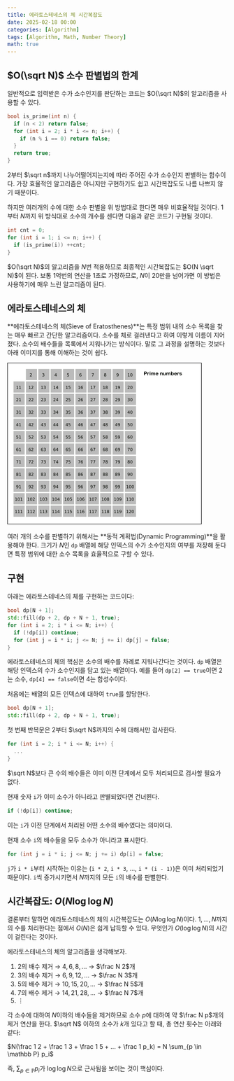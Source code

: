 ```yaml
---
title: 에라토스테네스의 체 시간복잡도
date: 2025-02-18 00:00
categories: [Algorithm]
tags: [Algorithm, Math, Number Theory]
math: true
---
```


## **$O(\sqrt N)$ 소수 판별법의 한계**

일반적으로 입력받은 수가 소수인지를 판단하는 코드는 $O(\sqrt N)$의 알고리즘을 사용할 수 있다.

```cpp
bool is_prime(int n) {
  if (n < 2) return false;
  for (int i = 2; i * i <= n; i++) {
    if (n % i == 0) return false;
  }
  return true;
}
```

$2$부터 $\sqrt n$까지 나누어떨어지는지에 따라 주어진 수가 소수인지 판별하는 함수이다.
가장 효율적인 알고리즘은 아니지만 구현하기도 쉽고 시간복잡도도 나름 나쁘지 않기 때문이다.

하지만 여러개의 수에 대한 소수 판별을 위 방법대로 한다면 매우 비효율적일 것이다.
$1$부터 $N$까지 위 방식대로 소수의 개수를 센다면 다음과 같은 코드가 구현될 것이다.

```cpp
int cnt = 0;
for (int i = 1; i <= n; i++) {
  if (is_prime(i)) ++cnt;
}
```

$O(\sqrt N)$의 알고리즘을 $N$번 적용하므로 최종적인 시간복잡도는 $O(N \sqrt N)$이 된다.
보통 1억번의 연산을 1초로 가정하므로, $N$이 20만을 넘어가면 이 방법은 사용하기에 매우 느린 알고리즘이 된다.

## **에라토스테네스의 체**

**에라토스테네스의 체(Sieve of Eratosthenes)**는 특정 범위 내의 소수 목록을 찾는 매우 빠르고 간단한 알고리즘이다.
소수를 체로 걸러낸다고 하여 이렇게 이름이 지어졌다.
소수의 배수들을 목록에서 지워나가는 방식이다.
말로 그 과정을 설명하는 것보다 아래 이미지를 통해 이해하는 것이 쉽다.

![seive of eratosthenes](../assets/img/posts/2025-02-18-sieve-of-eratosthenes.gif)

여러 개의 소수를 판별하기 위해서는 **동적 계획법(Dynamic Programming)**을 활용해야 한다.
크기가 $N$인 `dp` 배열에 해당 인덱스의 수가 소수인지의 여부를 저장해 둔다면 특정 범위에 대한 소수 목록을 효율적으로 구할 수 있다.

## **구현**

아래는 에라토스테네스의 체를 구현하는 코드이다:

```cpp
bool dp[N + 1];
std::fill(dp + 2, dp + N + 1, true);
for (int i = 2; i * i <= N; i++) {
  if (!dp[i]) continue;
  for (int j = i * i; j <= N; j += i) dp[j] = false;
}
```

에라토스테네스의 체의 핵심은 소수의 배수를 차례로 지워나간다는 것이다.
`dp` 배열은 해당 인덱스의 수가 소수인지를 담고 있는 배열이다.
예를 들어 `dp[2] == true`이면 2는 소수, `dp[4] == false`이면 4는 합성수이다.

처음에는 배열의 모든 인덱스에 대하여 `true`를 할당한다.

```cpp
bool dp[N + 1];
std::fill(dp + 2, dp + N + 1, true);
```

첫 번째 반복문은 2부터 $\sqrt N$까지의 수에 대해서만 검사한다.

```cpp
for (int i = 2; i * i <= N; i++) {
  ...
}
```

$\sqrt N$보다 큰 수의 배수들은 이미 이전 단계에서 모두 처리되므로 검사할 필요가 없다.

현재 숫자 `i`가 이미 소수가 아니라고 판별되었다면 건너뛴다.

```cpp
if (!dp[i]) continue;
```

이는 `i`가 이전 단계에서 처리된 어떤 소수의 배수였다는 의미이다.

현재 소수 `i`의 배수들을 모두 소수가 아니라고 표시한다.

```cpp
for (int j = i * i; j <= N; j += i) dp[i] = false;
```

`j`가 `i * i`부터 시작하는 이유는 (`i * 2`, `i * 3`, ..., `i * (i - 1)`)은 이미 처리되었기 때문이다.
`i`씩 증가시키면서 $N$까지의 모든 `i`의 배수를 판별한다.

## **시간복잡도: $O(N \log \log N)$**

결론부터 말하면 에라토스테네스의 체의 시간복잡도는 $O(N \log \log N)$이다.
$1, ..., N$까지의 수를 처리한다는 점에서 $O(N)$은 쉽게 납득할 수 있다.
무엇인가 $O(\log \log N)$의 시간이 걸린다는 것이다.

에라토스테네스의 체의 알고리즘을 생각해보자.

1. $2$의 배수 제거 → $4, 6, 8, ...$ → $\frac N 2$개
2. $3$의 배수 제거 → $6, 9, 12, ...$ → $\frac N 3$개
3. $5$의 배수 제거 → $10, 15, 20, ...$ → $\frac N 5$개
4. $7$의 배수 제거 → $14, 21, 28, ...$ → $\frac N 7$개
5. $\vdots$

각 소수에 대하여 $N$이하의 배수들을 제거하므로 소수 $p$에 대하여 약 $\frac N p$개의 제거 연산을 한다.
$\sqrt N$ 이하의 소수가 $k$개 있다고 할 때, 총 연산 횟수는 아래와 같다:

$N(\frac 1 2 + \frac 1 3 + \frac 1 5 + ... + \frac 1 p_k) = N \sum_{p \in \mathbb P} p_i$

즉, $\sum_{p \in \mathbb P} p_i$가 $\log \log N$으로 근사됨을 보이는 것이 핵심이다.
